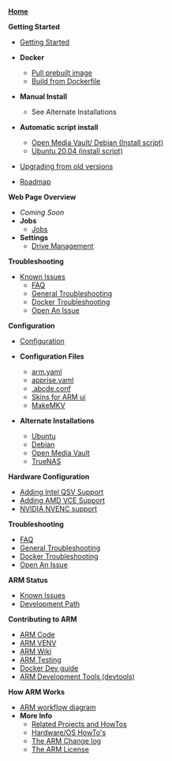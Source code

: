 **[Home](https://github.com/automatic-ripping-machine/automatic-ripping-machine/wiki)**

**Getting Started**
   - [Getting Started](https://github.com/automatic-ripping-machine/automatic-ripping-machine/wiki/Getting-Started)

   - **Docker**
       - [Pull prebuilt image](https://github.com/automatic-ripping-machine/automatic-ripping-machine/wiki/docker)
       - [Build from Dockerfile](https://github.com/automatic-ripping-machine/automatic-ripping-machine/wiki/Building-ARM-docker-image-from-source)

   - **Manual Install**
     - See Alternate Installations
   
   - **Automatic script install**
       - [Open Media Vault/ Debian (Install script)](https://github.com/automatic-ripping-machine/automatic-ripping-machine/wiki/Setting-up-ARM-script-(Debian-OMV))
       - [Ubuntu 20.04 (install script)](https://github.com/automatic-ripping-machine/automatic-ripping-machine/wiki/Ubuntu-20.04-Automatic-Installation)
   - [Upgrading from old versions](https://github.com/automatic-ripping-machine/automatic-ripping-machine/wiki/upgrading)
   - [Roadmap](https://github.com/automatic-ripping-machine/automatic-ripping-machine/wiki/Roadmap)


**Web Page Overview**
  - _Coming Soon_
  - **Jobs**
    - [Jobs](Web-Jobs)
  - **Settings**
    - [Drive Management](Web-Settings-Drives)

**Troubleshooting**
- [Known Issues](https://github.com/automatic-ripping-machine/automatic-ripping-machine/wiki/Known-Issues)
   - [FAQ](https://github.com/automatic-ripping-machine/automatic-ripping-machine/wiki/FAQ)
   - [General Troubleshooting](https://github.com/automatic-ripping-machine/automatic-ripping-machine/wiki/General-Troubleshooting)
   - [Docker Troubleshooting](https://github.com/automatic-ripping-machine/automatic-ripping-machine/wiki/Docker-Troubleshooting)
   - [Open An Issue](https://github.com/automatic-ripping-machine/automatic-ripping-machine/issues/new/choose)

**Configuration**
   - [Configuration](https://github.com/automatic-ripping-machine/automatic-ripping-machine/wiki/Configuring-ARM)

   - **Configuration Files**
      - [arm.yaml](https://github.com/automatic-ripping-machine/automatic-ripping-machine/wiki/config-arm.yaml)
      - [apprise.yaml](https://github.com/automatic-ripping-machine/automatic-ripping-machine/wiki/config-apprise.yaml)
      - [.abcde.conf](https://github.com/automatic-ripping-machine/automatic-ripping-machine/wiki/config-abcde.conf)
      - [Skins for ARM ui](https://github.com/automatic-ripping-machine/automatic-ripping-machine/wiki/config-ui-skins)
      - [MakeMKV](https://github.com/automatic-ripping-machine/automatic-ripping-machine/wiki/MakeMKV-Info)
     
   - **Alternate Installations**
     - [Ubuntu](https://github.com/automatic-ripping-machine/automatic-ripping-machine/wiki/Alternate-Install-Ubuntu)
     - [Debian](https://github.com/automatic-ripping-machine/automatic-ripping-machine/wiki/Alternate-Install-Debian)
     - [Open Media Vault](https://github.com/automatic-ripping-machine/automatic-ripping-machine/wiki/Alternate-Install-OMV)
     - [TrueNAS](https://github.com/automatic-ripping-machine/automatic-ripping-machine/wiki/Alternate-Install-TrueNAS)


**Hardware Configuration**
   - [Adding Intel QSV Support](https://github.com/automatic-ripping-machine/automatic-ripping-machine/wiki/intel-qsv)
   - [Adding AMD VCE Support](https://github.com/automatic-ripping-machine/automatic-ripping-machine/wiki/amd-vce)
   - [NVIDIA NVENC support](https://github.com/automatic-ripping-machine/automatic-ripping-machine/wiki/nvidia)


**Troubleshooting**
   - [FAQ](https://github.com/automatic-ripping-machine/automatic-ripping-machine/wiki/FAQ)
   - [General Troubleshooting](https://github.com/automatic-ripping-machine/automatic-ripping-machine/wiki/General-Troubleshooting)
   - [Docker Troubleshooting](https://github.com/automatic-ripping-machine/automatic-ripping-machine/wiki/Docker-Troubleshooting)
   - [Open An Issue](https://github.com/automatic-ripping-machine/automatic-ripping-machine/issues/new/choose)


**ARM Status**
   - [Known Issues](https://github.com/automatic-ripping-machine/automatic-ripping-machine/wiki/Status-Known-Issues)
   - [Development Path](https://github.com/automatic-ripping-machine/automatic-ripping-machine/wiki/Status-Roadmap)


**Contributing to ARM**
   - [ARM Code](http://github.com/automatic-ripping-machine/automatic-ripping-machine/wiki/Contribute)
   - [ARM VENV](http://github.com/automatic-ripping-machine/automatic-ripping-machine/wiki/Contribute-VENV)
   - [ARM Wiki](http://github.com/automatic-ripping-machine/automatic-ripping-machine/wiki/Contribute-Wiki)
   - [ARM Testing](http://github.com/automatic-ripping-machine/automatic-ripping-machine/wiki/Contribute-Testing)
   - [Docker Dev guide](http://github.com/automatic-ripping-machine/automatic-ripping-machine/wiki/Contribute-Docker)
   - [ARM Development Tools (devtools)](https://github.com/automatic-ripping-machine/automatic-ripping-machine/wiki/Contribute-DevTools)


**How ARM Works**
   - [ARM workflow diagram](https://github.com/automatic-ripping-machine/automatic-ripping-machine/wiki/workflow-diagram)
   - **More Info**
      - [Related Projects and HowTos](https://github.com/automatic-ripping-machine/automatic-ripping-machine/wiki/related-howtos)
      - [Hardware/OS HowTo's](https://github.com/automatic-ripping-machine/automatic-ripping-machine/wiki/VMware)
      - [The ARM Change log](https://github.com/automatic-ripping-machine/automatic-ripping-machine/wiki/Change-Log)
      - [The ARM License](https://github.com/automatic-ripping-machine/automatic-ripping-machine/blob/v2_devel/LICENSE)
